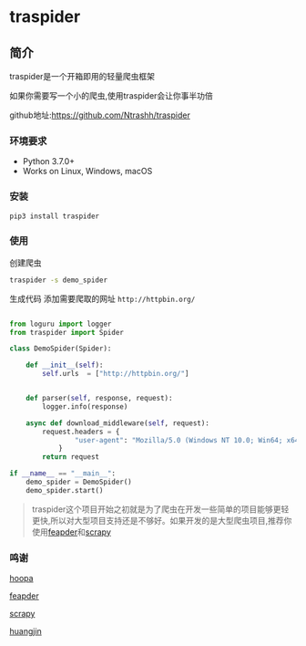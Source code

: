 # traspider
## 简介

traspider是一个开箱即用的轻量爬虫框架

如果你需要写一个小的爬虫,使用traspider会让你事半功倍

github地址:https://github.com/Ntrashh/traspider

### 环境要求
 - Python 3.7.0+
 - Works on Linux, Windows, macOS

### 安装
```cmd
pip3 install traspider
```

### 使用
创建爬虫
```cmd
traspider -s demo_spider
```

生成代码
添加需要爬取的网址 `http://httpbin.org/`
```python

from loguru import logger
from traspider import Spider

class DemoSpider(Spider):

    def __init__(self):
        self.urls  = ["http://httpbin.org/"]


    def parser(self, response, request):
        logger.info(response)

    async def download_middleware(self, request):
        request.headers = {
                "user-agent": "Mozilla/5.0 (Windows NT 10.0; Win64; x64) AppleWebKit/537.36 (KHTML, like Gecko) Chrome/108.0.0.0 Safari/537.36"
            }
        return request

if __name__ == "__main__":
    demo_spider = DemoSpider()
    demo_spider.start()
```



> traspider这个项目开始之初就是为了爬虫在开发一些简单的项目能够更轻更快,所以对大型项目支持还是不够好。如果开发的是大型爬虫项目,推荐你使用[feapder](https://github.com/Boris-code/feapder)和[scrapy](https://github.com/scrapy/scrapy)

### 鸣谢

[hoopa](https://github.com/fishtn/hoopa)

[feapder](https://github.com/Boris-code/feapder)

[scrapy](https://github.com/scrapy/scrapy)

[huangjin](https://github.com/xianyucoder)